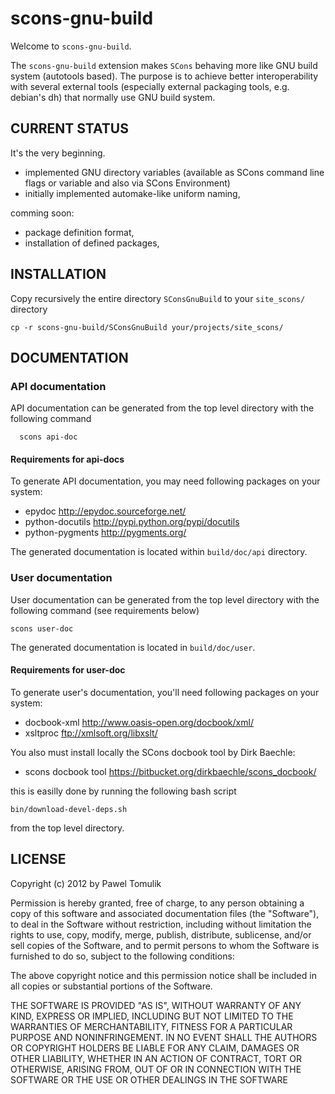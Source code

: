 scons-gnu-build
===============

Welcome to ``scons-gnu-build``.

The ``scons-gnu-build`` extension makes ``SCons`` behaving more like GNU
build system (autotools based). The purpose is to achieve better
interoperability with several external tools (especially external packaging
tools, e.g. debian's dh) that normally use GNU build system.  

CURRENT STATUS
--------------

It's the very beginning.

  * implemented GNU directory variables (available as SCons command line flags
    or variable and also via SCons Environment)
  * initially implemented automake-like uniform naming,
 
comming soon:

  * package definition format,
  * installation of defined packages,

INSTALLATION
------------

Copy recursively the entire directory ``SConsGnuBuild`` to your
``site_scons/`` directory

    cp -r scons-gnu-build/SConsGnuBuild your/projects/site_scons/

DOCUMENTATION
-------------

### API documentation

API documentation can be generated from the top level directory with the
following command

```
  scons api-doc
``` 

#### Requirements for api-docs

To generate API documentation, you may need following packages on your system:

  * epydoc <http://epydoc.sourceforge.net/>
  * python-docutils <http://pypi.python.org/pypi/docutils>
  * python-pygments <http://pygments.org/>

The generated documentation is located within ``build/doc/api`` directory.

### User documentation

User documentation can be generated from the top level directory with the
following command (see requirements below)

```
scons user-doc
```
The generated documentation is located in ``build/doc/user``.

#### Requirements for user-doc

To generate user's documentation, you'll need following packages on your
system:

  * docbook-xml <http://www.oasis-open.org/docbook/xml/>
  * xsltproc <ftp://xmlsoft.org/libxslt/>

You also must install locally the SCons docbook tool by Dirk Baechle:

  * scons docbook tool <https://bitbucket.org/dirkbaechle/scons_docbook/>

this is easilly done by running the following bash script

```
bin/download-devel-deps.sh
```

from the top level directory.

LICENSE
-------

Copyright (c) 2012 by Pawel Tomulik

Permission is hereby granted, free of charge, to any person obtaining a copy
of this software and associated documentation files (the "Software"), to deal
in the Software without restriction, including without limitation the rights
to use, copy, modify, merge, publish, distribute, sublicense, and/or sell
copies of the Software, and to permit persons to whom the Software is
furnished to do so, subject to the following conditions:

The above copyright notice and this permission notice shall be included in all
copies or substantial portions of the Software.

THE SOFTWARE IS PROVIDED "AS IS", WITHOUT WARRANTY OF ANY KIND, EXPRESS OR
IMPLIED, INCLUDING BUT NOT LIMITED TO THE WARRANTIES OF MERCHANTABILITY,
FITNESS FOR A PARTICULAR PURPOSE AND NONINFRINGEMENT. IN NO EVENT SHALL THE
AUTHORS OR COPYRIGHT HOLDERS BE LIABLE FOR ANY CLAIM, DAMAGES OR OTHER
LIABILITY, WHETHER IN AN ACTION OF CONTRACT, TORT OR OTHERWISE, ARISING FROM,
OUT OF OR IN CONNECTION WITH THE SOFTWARE OR THE USE OR OTHER DEALINGS IN THE
SOFTWARE
